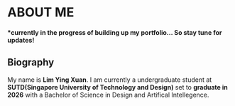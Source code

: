 <head><h1>ABOUT ME</h1></head>
<h4>*currently in the progress of building up my portfolio... So stay tune for updates! </h4>


<head><h2>Biography</h2></head>
<body>My name is <b>Lim Ying Xuan</b>. I am currently a undergraduate student at <b>SUTD(Singapore University of Technology and Design)</b> set to <b>graduate in 2026</b> with a Bachelor of Science in Design and Artifical Intellegence.  </body>




<!---
Pillowmon/Pillowmon is a ✨ special ✨ repository because its `README.md` (this file) appears on your GitHub profile.
You can click the Preview link to take a look at your changes.
--->
